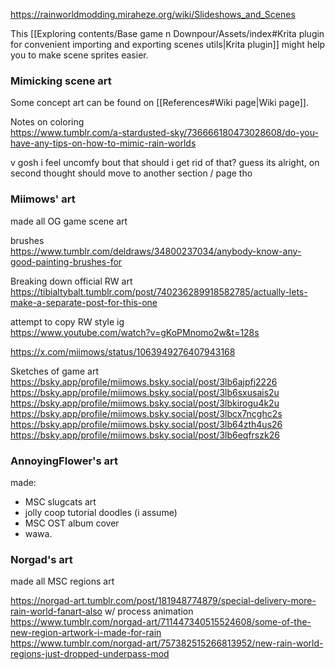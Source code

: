https://rainworldmodding.miraheze.org/wiki/Slideshows_and_Scenes

This [[Exploring contents/Base game n Downpour/Assets/index#Krita plugin for convenient importing and exporting scenes utils|Krita plugin]] might help you to make scene sprites easier.

### Mimicking scene art
Some concept art can be found on [[References#Wiki page|Wiki page]].

Notes on coloring  
https://www.tumblr.com/a-stardusted-sky/736666180473028608/do-you-have-any-tips-on-how-to-mimic-rain-worlds  

v gosh i feel uncomfy bout that
should i get rid of that?
guess its alright, on second thought
should move to another section / page tho
### Miimows' art
made all OG game scene art

brushes  
https://www.tumblr.com/deldraws/34800237034/anybody-know-any-good-painting-brushes-for

Breaking down official RW art  
https://tibialtybalt.tumblr.com/post/740236289918582785/actually-lets-make-a-separate-post-for-this-one


attempt to copy RW style ig  
https://www.youtube.com/watch?v=gKoPMnomo2w&t=128s

https://x.com/miimows/status/1063949276407943168

Sketches of game art  
https://bsky.app/profile/miimows.bsky.social/post/3lb6ajpfj2226  
https://bsky.app/profile/miimows.bsky.social/post/3lb6sxusais2u  
https://bsky.app/profile/miimows.bsky.social/post/3lbkirogu4k2u  
https://bsky.app/profile/miimows.bsky.social/post/3lbcx7ncghc2s  
https://bsky.app/profile/miimows.bsky.social/post/3lb64zth4us26  
https://bsky.app/profile/miimows.bsky.social/post/3lb6eqfrszk26

### AnnoyingFlower's art
made:
- MSC slugcats art
- jolly coop tutorial doodles (i assume)
- MSC OST album cover
- wawa.

### Norgad's art
made all MSC regions art  

https://norgad-art.tumblr.com/post/181948774879/special-delivery-more-rain-world-fanart-also w/ process animation  
https://www.tumblr.com/norgad-art/711447340515524608/some-of-the-new-region-artwork-i-made-for-rain  
https://www.tumblr.com/norgad-art/757382515266813952/new-rain-world-regions-just-dropped-underpass-mod
